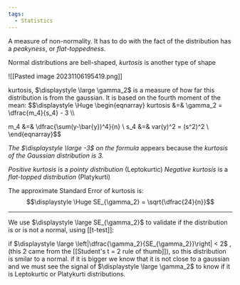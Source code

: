 ```yaml
---
tags:
  - Statistics
---
```

A measure of non-normality. It has to do with the fact of the distribution has a *peakyness*, or *flat-toppedness*.

Normal distributions are bell-shaped, *kurtosis* is another type of shape

![[Pasted image 20231106195419.png]]

kurtosis, $\displaystyle \large \gamma_2$ is a measure of how far this distribution is from the gaussian. It is based on the fourth moment of the mean:
$$\displaystyle \Huge \begin{eqnarray} 
kurtosis &=& \gamma_2 = \dfrac{m_4}{s_4} - 3 \\\\

m_4 &=& \dfrac{\sum(y-\bar{y})^4}{n} \\
s_4 &=& var(y)^2 = (s^2)^2 \\
\end{eqnarray}$$

*The $\displaystyle \large -3$ on the formula* appears because the *kurtosis of the Gaussian distribution is 3.*

*Positive kurtosis* is a *pointy distribution* (Leptokurtic)
*Negative kurtosis* is a *flat-topped distribution* (Platykurti)

The approximate Standard Error of kurtosis is:
$$\displaystyle \Huge SE_{\gamma_2} = \sqrt{\dfrac{24}{n}}$$

---

We use $\displaystyle \large SE_{\gamma_2}$ to validate if the distribution is or is not a normal, using [[t-test]]:

if $\displaystyle \large \left|\dfrac{\gamma_2}{SE_{\gamma_2}}\right| < 2$ ,(this 2 came from the [[Student's t = 2 rule of thumb]]), so this distribution is smilar to a normal. if it is bigger we know that it is not close to a gaussian and we must see the signal of $\displaystyle \large \gamma_2$ to know if it is Leptokurtic or Platykurti distributions.